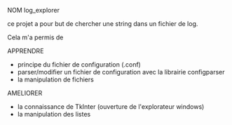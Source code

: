 NOM
log_explorer

ce projet a pour but de chercher une string dans un fichier de log.


Cela m'a permis de

APPRENDRE
* principe du fichier de configuration (.conf)
* parser/modifier un fichier de configuration avec la librairie configparser
* la manipulation de fichiers

AMELIORER
* la connaissance de TkInter (ouverture de l'explorateur windows)
* la manipulation des listes

